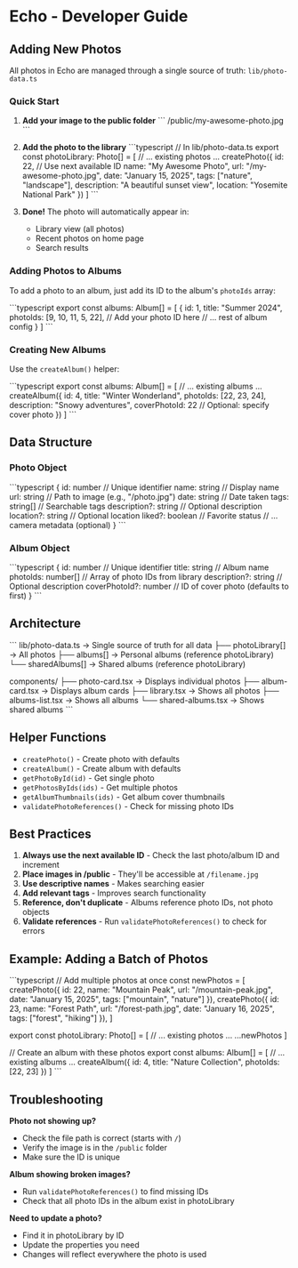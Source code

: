 # Echo - Developer Guide

## Adding New Photos

All photos in Echo are managed through a single source of truth: `lib/photo-data.ts`

### Quick Start

1. **Add your image to the public folder**
   \`\`\`
   /public/my-awesome-photo.jpg
   \`\`\`

2. **Add the photo to the library**
   \`\`\`typescript
   // In lib/photo-data.ts
   export const photoLibrary: Photo[] = [
     // ... existing photos ...
     createPhoto({
       id: 22, // Use next available ID
       name: "My Awesome Photo",
       url: "/my-awesome-photo.jpg",
       date: "January 15, 2025",
       tags: ["nature", "landscape"],
       description: "A beautiful sunset view",
       location: "Yosemite National Park"
     })
   ]
   \`\`\`

3. **Done!** The photo will automatically appear in:
   - Library view (all photos)
   - Recent photos on home page
   - Search results

### Adding Photos to Albums

To add a photo to an album, just add its ID to the album's `photoIds` array:

\`\`\`typescript
export const albums: Album[] = [
  {
    id: 1,
    title: "Summer 2024",
    photoIds: [9, 10, 11, 5, 22], // Add your photo ID here
    // ... rest of album config
  }
]
\`\`\`

### Creating New Albums

Use the `createAlbum()` helper:

\`\`\`typescript
export const albums: Album[] = [
  // ... existing albums ...
  createAlbum({
    id: 4,
    title: "Winter Wonderland",
    photoIds: [22, 23, 24],
    description: "Snowy adventures",
    coverPhotoId: 22 // Optional: specify cover photo
  })
]
\`\`\`

## Data Structure

### Photo Object
\`\`\`typescript
{
  id: number              // Unique identifier
  name: string            // Display name
  url: string             // Path to image (e.g., "/photo.jpg")
  date: string            // Date taken
  tags: string[]          // Searchable tags
  description?: string    // Optional description
  location?: string       // Optional location
  liked?: boolean         // Favorite status
  // ... camera metadata (optional)
}
\`\`\`

### Album Object
\`\`\`typescript
{
  id: number              // Unique identifier
  title: string           // Album name
  photoIds: number[]      // Array of photo IDs from library
  description?: string    // Optional description
  coverPhotoId?: number   // ID of cover photo (defaults to first)
}
\`\`\`

## Architecture

\`\`\`
lib/photo-data.ts          → Single source of truth for all data
  ├── photoLibrary[]       → All photos
  ├── albums[]             → Personal albums (reference photoLibrary)
  └── sharedAlbums[]       → Shared albums (reference photoLibrary)

components/
  ├── photo-card.tsx       → Displays individual photos
  ├── album-card.tsx       → Displays album cards
  ├── library.tsx          → Shows all photos
  ├── albums-list.tsx      → Shows all albums
  └── shared-albums.tsx    → Shows shared albums
\`\`\`

## Helper Functions

- `createPhoto()` - Create photo with defaults
- `createAlbum()` - Create album with defaults
- `getPhotoById(id)` - Get single photo
- `getPhotosByIds(ids)` - Get multiple photos
- `getAlbumThumbnails(ids)` - Get album cover thumbnails
- `validatePhotoReferences()` - Check for missing photo IDs

## Best Practices

1. **Always use the next available ID** - Check the last photo/album ID and increment
2. **Place images in /public** - They'll be accessible at `/filename.jpg`
3. **Use descriptive names** - Makes searching easier
4. **Add relevant tags** - Improves search functionality
5. **Reference, don't duplicate** - Albums reference photo IDs, not photo objects
6. **Validate references** - Run `validatePhotoReferences()` to check for errors

## Example: Adding a Batch of Photos

\`\`\`typescript
// Add multiple photos at once
const newPhotos = [
  createPhoto({
    id: 22,
    name: "Mountain Peak",
    url: "/mountain-peak.jpg",
    date: "January 15, 2025",
    tags: ["mountain", "nature"]
  }),
  createPhoto({
    id: 23,
    name: "Forest Path",
    url: "/forest-path.jpg",
    date: "January 16, 2025",
    tags: ["forest", "hiking"]
  }),
]

export const photoLibrary: Photo[] = [
  // ... existing photos ...
  ...newPhotos
]

// Create an album with these photos
export const albums: Album[] = [
  // ... existing albums ...
  createAlbum({
    id: 4,
    title: "Nature Collection",
    photoIds: [22, 23]
  })
]
\`\`\`

## Troubleshooting

**Photo not showing up?**
- Check the file path is correct (starts with `/`)
- Verify the image is in the `/public` folder
- Make sure the ID is unique

**Album showing broken images?**
- Run `validatePhotoReferences()` to find missing IDs
- Check that all photo IDs in the album exist in photoLibrary

**Need to update a photo?**
- Find it in photoLibrary by ID
- Update the properties you need
- Changes will reflect everywhere the photo is used
